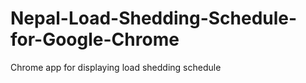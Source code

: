 Nepal-Load-Shedding-Schedule-for-Google-Chrome
==============================================

Chrome app for displaying load shedding schedule